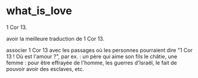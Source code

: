 # what_is_love
1 Cor 13.

avoir la meilleure traduction de 1 Cor 13.

associer 1 Cor 13 avec les passages où les personnes pourraient dire "1 Cor 13 ! Où est l'amour ?", 
par ex. : un père qui aime son fils le châtie, une femme : pour être effrayée de l'homme, les guerres d'Israël, le fait de pouvoir avoir des esclaves, etc.
